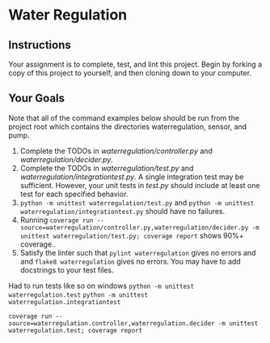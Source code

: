 # Water Regulation

## Instructions

Your assignment is to complete, test, and lint this project. Begin by forking a copy of this project to yourself, and then cloning down to your computer.

## Your Goals

Note that all of the command examples below should be run from the project root which contains the directories waterregulation, sensor, and pump.

1. Complete the TODOs in *waterregulation/controller.py* and *waterregulation/decider.py*.
2. Complete the TODOs in *waterregulation/test.py* and *waterregulation/integrationtest.py*. A single integration test may be sufficient. However, your unit tests in *test.py* should include at least one test for each specified behavior.
3. `python -m unittest waterregulation/test.py` and `python -m unittest waterregulation/integrationtest.py` should have no failures.
4. Running `coverage run --source=waterregulation/controller.py,waterregulation/decider.py -m unittest waterregulation/test.py; coverage report` shows 90%+ coverage..
5. Satisfy the linter such that `pylint waterregulation` gives no errors and and `flake8 waterregulation` gives no errors. You may have to add docstrings to your test files.

Had to run tests like so on windows
`python -m unittest waterregulation.test`
`python -m unittest waterregulation.integrationtest`

`coverage run --source=waterregulation.controller,waterregulation.decider -m unittest waterregulation.test; coverage report`
